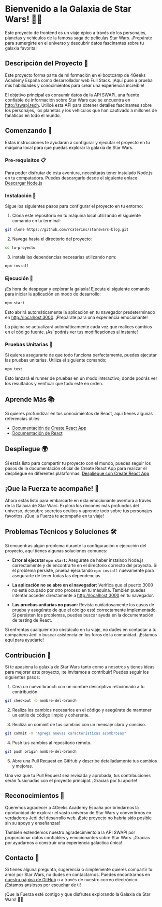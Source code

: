 # Bienvenido a la Galaxia de Star Wars! 🌌🚀

Este proyecto de frontend es un viaje épico a través de los personajes, planetas y vehículos de la famosa saga de películas Star Wars. ¡Prepárate para sumergirte en el universo y descubrir datos fascinantes sobre tu galaxia favorita!

## Descripción del Proyecto 📜

Este proyecto forma parte de mi formación en el bootcamp de 4Geeks Academy España como desarrollador web Full Stack. ¡Aquí puse a prueba mis habilidades y conocimientos para crear una experiencia increíble!

El objetivo principal es consumir datos de la API SWAPI, una fuente confiable de información sobre Star Wars que se encuentra en http://swapi.tech. Utilicé esta API para obtener detalles fascinantes sobre los personajes, los planetas y los vehículos que han cautivado a millones de fanáticos en todo el mundo.

## Comenzando 🚀

Estas instrucciones te ayudarán a configurar y ejecutar el proyecto en tu máquina local para que puedas explorar la galaxia de Star Wars.

### Pre-requisitos 📋

Para poder disfrutar de esta aventura, necesitarás tener instalado Node.js en tu computadora. Puedes descargarlo desde el siguiente enlace: [Descargar Node.js](https://nodejs.org/es/)

### Instalación 🔧

Sigue los siguientes pasos para configurar el proyecto en tu entorno:

1. Clona este repositorio en tu máquina local utilizando el siguiente comando en tu terminal:

```bash
git clone https://github.com/rcaterino/starswars-blog.git
```

2. Navega hasta el directorio del proyecto:

```bash
cd tu-proyecto
```

3. Instala las dependencias necesarias utilizando npm:

```bash
npm install
```

### Ejecución 🚀

¡Es hora de despegar y explorar la galaxia! Ejecuta el siguiente comando para iniciar la aplicación en modo de desarrollo:

```bash
npm start
```

Esto abrirá automáticamente la aplicación en tu navegador predeterminado en [http://localhost:3000](http://localhost:3000). ¡Prepárate para una experiencia emocionante!

La página se actualizará automáticamente cada vez que realices cambios en el código fuente. ¡Así podrás ver tus modificaciones al instante!

### Pruebas Unitarias 🧪

Si quieres asegurarte de que todo funciona perfectamente, puedes ejecutar las pruebas unitarias. Utiliza el siguiente comando:

```bash
npm test
```

Esto lanzará el runner de pruebas en un modo interactivo, donde podrás ver los resultados y verificar que todo esté en orden.

## Aprende Más 📚

Si quieres profundizar en tus conocimientos de React, aquí tienes algunas referencias útiles:

- [Documentación de Create React App](https://create-react-app.dev/docs/getting-started/)
- [Documentación de React](https://es.reactjs.org/)

## Despliegue 🌍

Si estás listo para compartir tu proyecto con el mundo, puedes seguir los pasos de la documentación oficial de Create React App para realizar el despliegue en diferentes plataformas: [Despliegue con Create React App](https://create-react-app.dev/docs/deployment/)

## ¡Que la Fuerza te acompañe! 🌟

Ahora estás listo para embarcarte en esta emocionante aventura a través de la Galaxia de Star Wars. Explora los rincones más profundos del universo, descubre secretos ocultos y aprende todo sobre tus personajes favoritos. ¡Que la Fuerza te acompañe en tu viaje!

## Problemas Técnicos y Soluciones 🛠️

Si encuentras algún problema durante la configuración o ejecución del proyecto, aquí tienes algunas soluciones comunes:

- **Error al ejecutar `npm start`:** Asegúrate de haber instalado Node.js correctamente y de encontrarte en el directorio correcto del proyecto. Si el problema persiste, prueba ejecutando `npm install` nuevamente para asegurarte de tener todas las dependencias.

- **La aplicación no se abre en el navegador:** Verifica que el puerto 3000 no esté ocupado por otro proceso en tu máquina. También puedes intentar acceder directamente a [http://localhost:3000](http://localhost:3000) en tu navegador.

- **Las pruebas unitarias no pasan:** Revista cuidadosamente los casos de prueba y asegúrate de que el código esté correctamente implementado. Si persisten los problemas, puedes buscar ayuda en la documentación de testing de React.

Si enfrentas cualquier otro obstáculo en tu viaje, no dudes en contactar a tu compañero Jedi o buscar asistencia en los foros de la comunidad. ¡Estamos aquí para ayudarte!

## Contribución 💪

Si te apasiona la galaxia de Star Wars tanto como a nosotros y tienes ideas para mejorar este proyecto, ¡te invitamos a contribuir! Puedes seguir los siguientes pasos:

1. Crea un nuevo branch con un nombre descriptivo relacionado a tu contribución.

```bash
git checkout -b nombre-del-branch
```

2. Realiza los cambios necesarios en el código y asegúrate de mantener un estilo de código limpio y coherente.

3. Realiza un commit de tus cambios con un mensaje claro y conciso.

```bash
git commit -m "Agrega nuevas características asombrosas"
```

4. Push tus cambios al repositorio remoto.

```bash
git push origin nombre-del-branch
```

5. Abre una Pull Request en GitHub y describe detalladamente tus cambios y mejoras.

Una vez que tu Pull Request sea revisada y aprobada, tus contribuciones serán fusionadas con el proyecto principal. ¡Gracias por tu aporte!

## Reconocimientos 🙌

Queremos agradecer a 4Geeks Academy España por brindarnos la oportunidad de explorar el vasto universo de Star Wars y convertirnos en verdaderos Jedi del desarrollo web. ¡Este proyecto no habría sido posible sin su apoyo y enseñanzas!

También extendemos nuestro agradecimiento a la API SWAPI por proporcionar datos confiables y emocionantes sobre Star Wars. ¡Gracias por ayudarnos a construir una experiencia galáctica única!

## Contacto 📧

Si tienes alguna pregunta, sugerencia o simplemente quieres compartir tu amor por Star Wars, no dudes en contactarnos. Puedes encontrarnos en [nuestra página de GitHub](https://github.com/TuUsuario) o a través de nuestro correo electrónico. ¡Estamos ansiosos por escuchar de ti!

¡Que la Fuerza esté contigo y que disfrutes explorando la Galaxia de Star Wars! 🚀🌟

